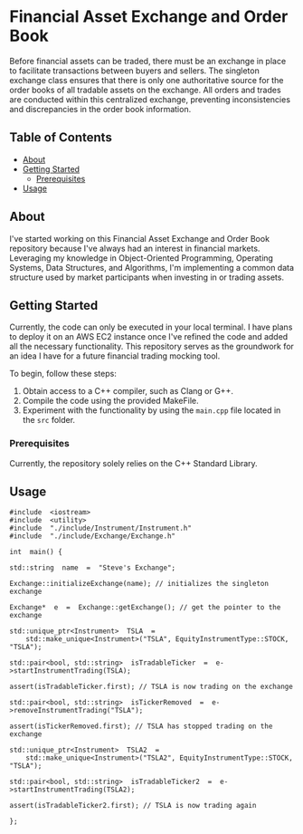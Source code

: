 
# Financial Asset Exchange and Order Book

Before financial assets can be traded, there must be an exchange in place to facilitate transactions between buyers and sellers. The singleton exchange class ensures that there is only one authoritative source for the order books of all tradable assets on the exchange. All orders and trades are conducted within this centralized exchange, preventing inconsistencies and discrepancies in the order book information.

## Table of Contents

- [About](#about)
- [Getting Started](#getting-started)
  - [Prerequisites](#prerequisites)
- [Usage](#usage)

## About

I've started working on this Financial Asset Exchange and Order Book repository because I've always had an interest in financial markets. Leveraging my knowledge in Object-Oriented Programming, Operating Systems, Data Structures, and Algorithms, I'm implementing a common data structure used by market participants when investing in or trading assets.


## Getting Started


Currently, the code can only be executed in your local terminal. I have plans to deploy it on an AWS EC2 instance once I've refined the code and added all the necessary functionality. This repository serves as the groundwork for an idea I have for a future financial trading mocking tool. 

To begin, follow these steps: 
1. Obtain access to a C++ compiler, such as Clang or G++. 
2. Compile the code using the provided MakeFile. 
3. Experiment with the functionality by using the `main.cpp` file located in the `src` folder.

### Prerequisites

Currently, the repository solely relies on the C++ Standard Library.

## Usage

```
#include  <iostream>
#include  <utility>
#include  "./include/Instrument/Instrument.h"
#include  "./include/Exchange/Exchange.h"

int  main() {

std::string  name  =  "Steve's Exchange";

Exchange::initializeExchange(name); // initializes the singleton exchange

Exchange*  e  =  Exchange::getExchange(); // get the pointer to the exchange

std::unique_ptr<Instrument>  TSLA  =  
	std::make_unique<Instrument>("TSLA", EquityInstrumentType::STOCK, "TSLA");

std::pair<bool, std::string>  isTradableTicker  =  e->startInstrumentTrading(TSLA);

assert(isTradableTicker.first); // TSLA is now trading on the exchange

std::pair<bool, std::string>  isTickerRemoved  =  e->removeInstrumentTrading("TSLA");

assert(isTickerRemoved.first); // TSLA has stopped trading on the exchange

std::unique_ptr<Instrument>  TSLA2  =  
	std::make_unique<Instrument>("TSLA2", EquityInstrumentType::STOCK, "TSLA");

std::pair<bool, std::string>  isTradableTicker2  =  e->startInstrumentTrading(TSLA2);

assert(isTradableTicker2.first); // TSLA is now trading again

}; 
```
